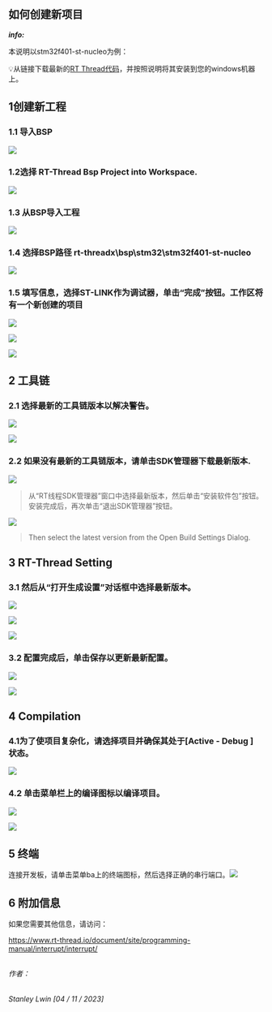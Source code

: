 ## 如何创建新项目

***info:***

本说明以stm32f401-st-nucleo为例：

:bulb:从链接下载最新的[RT Thread代码](https://www.rt-thread.io/studio.html)，并按照说明将其安装到您的windows机器上。 

## 1创建新工程

### 1.1 导入BSP

![](../stm32f401-st-nucleo/figures_en/Import_bsp.png)

### 1.2选择 RT-Thread Bsp Project into Workspace.

![](../stm32f401-st-nucleo/figures_en/Workspace.png)

### 1.3 从BSP导入工程

![](../stm32f401-st-nucleo/figures_en/Import_prj.png)

### 1.4 选择BSP路径 rt-threadx\bsp\stm32\stm32f401-st-nucleo

![](../stm32f401-st-nucleo/figures_en/Folder.png)

### 1.5 填写信息，选择ST-LINK作为调试器，单击“完成”按钮。工作区将有一个新创建的项目

![](../stm32f401-st-nucleo/figures_en/Info.png)

![](../stm32f401-st-nucleo/figures_en/Import.png)

![](../stm32f401-st-nucleo/figures_en/Project.png)

## 2 工具链

### 2.1 选择最新的工具链版本以解决警告。

![](../stm32f401-st-nucleo/figures_en/BuildSetting.png)

![](../stm32f401-st-nucleo/figures_en/GUN_Tools.png)

### 2.2 如果没有最新的工具链版本，请单击SDK管理器下载最新版本.

![](../stm32f401-st-nucleo/figures_en/SDK.png)

> 从“RT线程SDK管理器”窗口中选择最新版本，然后单击“安装软件包”按钮。安装完成后，再次单击“退出SDK管理器”按钮。

![](../stm32f401-st-nucleo/figures_en/SDK_ver.png)

> Then select the latest version from the Open Build Settings Dialog.

## 3 RT-Thread Setting

### 3.1 然后从“打开生成设置”对话框中选择最新版本。

![](../stm32f401-st-nucleo/figures_en/config.png)

![](../stm32f401-st-nucleo/figures_en/softpkgs.png)

![](../stm32f401-st-nucleo/figures_en/select.png)

### 3.2 配置完成后，单击保存以更新最新配置。

![](../stm32f401-st-nucleo/figures_en/save_select.png)

![](../stm32f401-st-nucleo/figures_en/saveing.png)

## 4 Compilation

### 4.1为了使项目复杂化，请选择项目并确保其处于[Active - Debug ] 状态。 

![](../stm32f401-st-nucleo/figures_en/select_prj.png)

### 4.2 单击菜单栏上的编译图标以编译项目。

![](../stm32f401-st-nucleo/figures_en/build.png)

![](../stm32f401-st-nucleo/figures_en/build_finish.png)

## 5 终端

连接开发板，请单击菜单ba上的终端图标，然后选择正确的串行端口。![](../stm32f401-st-nucleo/figures_en/terminal.png)

## 6 附加信息 

如果您需要其他信息，请访问： 

https://www.rt-thread.io/document/site/programming-manual/interrupt/interrupt/

## 

###### 作者：
###### Stanley Lwin [04 / 11 / 2023]
